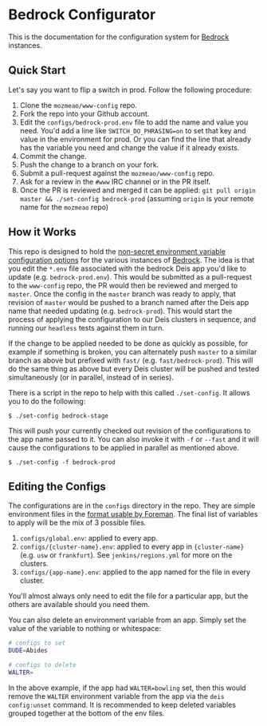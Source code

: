 # Bedrock Configurator

This is the documentation for the configuration system for [Bedrock][] instances.

## Quick Start

Let's say you want to flip a switch in prod. Follow the following procedure:

1. Clone the `mozmeao/www-config` repo.
2. Fork the repo into your Github account.
3. Edit the `configs/bedrock-prod.env` file to add the name and value you need. You'd add a line like `SWITCH_DO_PHRASING=on` to set that key and value in the environment for prod. Or you can find the line that already has the variable you need and change the value if it already exists.
4. Commit the change.
5. Push the change to a branch on your fork.
6. Submit a pull-request against the `mozmeao/www-config` repo.
7. Ask for a review in the `#www` IRC channel or in the PR itself.
8. Once the PR is reviewed and merged it can be applied: `git pull origin master && ./set-config bedrock-prod` (assuming `origin` is your remote name for the `mozmeao` repo)

## How it Works

This repo is designed to hold the [non-secret environment variable configuration options](configs.md) for the various instances of [Bedrock][]. The idea is that you edit the `*.env` file associated with the bedrock Deis app you'd like to update (e.g. `bedrock-prod.env`). This would be submitted as a pull-request to the `www-config` repo, the PR would then be reviewed and merged to `master`. Once the config in the `master` branch was ready to apply, that revision of `master` would be pushed to a branch named after the Deis app name that needed updating (e.g. `bedrock-prod`). This would start the process of applying the configuration to our Deis clusters in sequence, and running our `headless` tests against them in turn.

If the change to be applied needed to be done as quickly as possible, for example if something is broken, you can alternately push `master` to a similar branch as above but prefixed with `fast/` (e.g. `fast/bedrock-prod`). This will do the same thing as above but every Deis cluster will be pushed and tested simultaneously (or in parallel, instead of in series).

There is a script in the repo to help with this called `./set-config`. It allows you to do the following:

```shell
$ ./set-config bedrock-stage
```

This will push your currently checked out revision of the configurations to the app name passed to it. You can also invoke it with `-f` or `--fast` and it will cause the configurations to be applied in parallel as mentioned above.

```shell
$ ./set-config -f bedrock-prod
```

## Editing the Configs

The configurations are in the `configs` directory in the repo. They are simple environment files in the [format usable by Foreman](https://ddollar.github.io/foreman/#ENVIRONMENT). The final list of variables to apply will be the mix of 3 possible files.

1. `configs/global.env`: applied to every app.
2. `configs/{cluster-name}.env`: applied to every app in `{cluster-name}` (e.g. `usw` or `frankfurt`). See `jenkins/regions.yml` for more on the clusters.
3. `configs/{app-name}.env`: applied to the app named for the file in every cluster.

You'll almost always only need to edit the file for a particular app, but the others are available should you need them.

You can also delete an environment variable from an app. Simply set the value of the variable to nothing or whitespace:

```bash
# configs to set
DUDE=Abides

# configs to delete
WALTER=
```

In the above example, if the app had `WALTER=bowling` set, then this would remove the `WALTER` environment variable from the app
via the `deis config:unset` command. It is recommended to keep deleted variables grouped together at the bottom of the env files.

[Bedrock]: https://github.com/mozilla/bedrock
